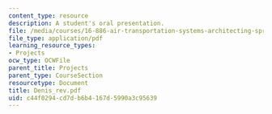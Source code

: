 ```yaml
---
content_type: resource
description: A student's oral presentation.
file: /media/courses/16-886-air-transportation-systems-architecting-spring-2004/c44f0294cd7db6b4167d5990a3c95639_Denis_rev.pdf
file_type: application/pdf
learning_resource_types:
- Projects
ocw_type: OCWFile
parent_title: Projects
parent_type: CourseSection
resourcetype: Document
title: Denis_rev.pdf
uid: c44f0294-cd7d-b6b4-167d-5990a3c95639
---
```

